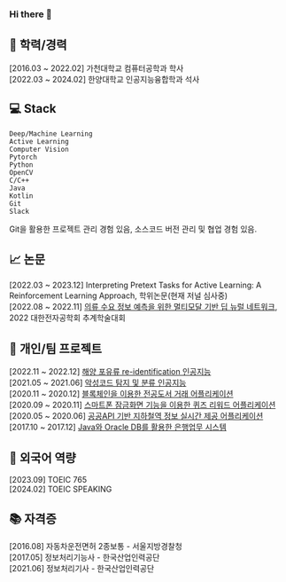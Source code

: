 ### Hi there 👋

## 🌱 학력/경력
[2016.03 ~ 2022.02] 가천대학교 컴퓨터공학과 학사 <br/>
[2022.03 ~ 2024.02] 한양대학교 인공지능융합학과 석사

## 💻 Stack

```
Deep/Machine Learning
Active Learning
Computer Vision
Pytorch
Python
OpenCV
C/C++
Java
Kotlin
Git
Slack
```
Git을 활용한 프로젝트 관리 경험 있음, 소스코드 버전 관리 및 협업 경험 있음.

## 📈 논문
[2022.03 ~ 2023.12] Interpreting Pretext Tasks for Active Learning: A Reinforcement Learning Approach, 학위논문(현재 저널 심사중) <br/>
[2022.08 ~ 2022.11] [의류 수요 정보 예측을 위한 멀티모달 기반 딥 뉴럴 네트워크](https://github.com/DongJooKim1541/A-multi-modal-deep-neural-network-for-predicting-clothing-demand), 2022 대한전자공학회 추계학술대회 <br/>

## 🤔 개인/팀 프로젝트 
[2022.11 ~ 2022.12] [해양 포유류 re-identification 인공지능](https://github.com/DongJooKim1541/happy_whale_and_dolphin_reid) <br/>
[2021.05 ~ 2021.06] [악성코드 탐지 및 분류 인공지능](https://github.com/leejiyoon7/Malware-detection-and-classification) <br/>
[2020.11 ~ 2020.12] [블록체인을 이용한 전공도서 거래 어플리케이션](https://github.com/leejiyoon7/GBB_Cotton) <br/>
[2020.09 ~ 2020.11] [스마트폰 잠금화면 기능을 이용한 퀴즈 리워드 어플리케이션](https://github.com/DongJooKim1541/AndroidProjects_Graduation_project) <br/>
[2020.05 ~ 2020.06] [공공API 기반 지하철역 정보 실시간 제공 어플리케이션](https://github.com/DongJooKim1541/AndroidProjects_realtimeSubway) <br/>
[2017.10 ~ 2017.12] [Java와 Oracle DB를 활용한 은행업무 시스템](https://github.com/DongJooKim1541/Java_project/tree/master)

## 💬 외국어 역량
[2023.09] TOEIC 765 <br/>
[2024.02] TOEIC SPEAKING 

## 📚 자격증
[2016.08] 자동차운전면허 2종보통 - 서울지방경찰청 <br/>
[2017.05] 정보처리기능사 - 한국산업인력공단 <br/>
[2021.06] 정보처리기사 - 한국산업인력공단

<!--
**DongJooKim1541/DongJooKim1541** is a ✨ _special_ ✨ repository because its `README.md` (this file) appears on your GitHub profile.

Here are some ideas to get you started:

- 🔭 I’m currently working on ...
- 🌱 I’m currently learning ...
- 👯 I’m looking to collaborate on ...
- 🤔 I’m looking for help with ...
- 💬 Ask me about ...
- 📫 How to reach me: ...
- 😄 Pronouns: ...
- ⚡ Fun fact: ...
-->

